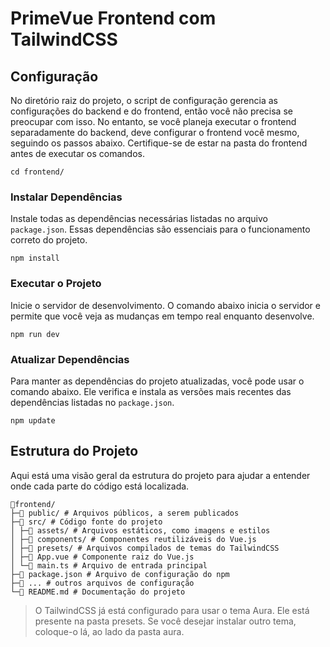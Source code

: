 # PrimeVue Frontend com TailwindCSS

## Configuração

No diretório raiz do projeto, o script de configuração gerencia as configurações do backend e do frontend, então você não precisa se preocupar com isso. No entanto, se você planeja executar o frontend separadamente do backend, deve configurar o frontend você mesmo, seguindo os passos abaixo. Certifique-se de estar na pasta do frontend antes de executar os comandos.

```shell
cd frontend/
```

### Instalar Dependências

Instale todas as dependências necessárias listadas no arquivo `package.json`. Essas dependências são essenciais para o funcionamento correto do projeto.

```shell
npm install
```

### Executar o Projeto

Inicie o servidor de desenvolvimento. O comando abaixo inicia o servidor e permite que você veja as mudanças em tempo real enquanto desenvolve.

```shell
npm run dev
```

### Atualizar Dependências

Para manter as dependências do projeto atualizadas, você pode usar o comando abaixo. Ele verifica e instala as versões mais recentes das dependências listadas no `package.json`.

```shell
npm update
```

## Estrutura do Projeto

Aqui está uma visão geral da estrutura do projeto para ajudar a entender onde cada parte do código está localizada.

```text
📁frontend/
├─📁 public/ # Arquivos públicos, a serem publicados
├─📁 src/ # Código fonte do projeto
│ ├─📁 assets/ # Arquivos estáticos, como imagens e estilos
│ ├─📁 components/ # Componentes reutilizáveis do Vue.js
│ ├─📁 presets/ # Arquivos compilados de temas do TailwindCSS
│ ├─📄 App.vue # Componente raiz do Vue.js
│ └─📄 main.ts # Arquivo de entrada principal
├─📄 package.json # Arquivo de configuração do npm
├─📄 ... # outros arquivos de configuração
└─📄 README.md # Documentação do projeto
```

> O TailwindCSS já está configurado para usar o tema Aura. Ele está presente na pasta presets. Se você desejar instalar outro tema, coloque-o lá, ao lado da pasta aura.
